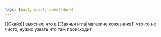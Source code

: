 ```yaml
---
tags: [past, quest, quest/done]
---
```


[[Скайз]] выяснил, что в [[Заячья игла|магазине кожевника]] что-то не чисто, нужно узнать что там происходит
